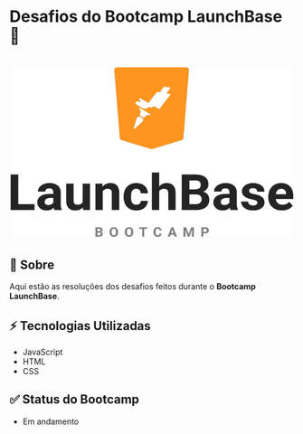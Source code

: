 # Desafios do Bootcamp LaunchBase :rocket:


<h1 align=center>
<img src="Img/LaunchBase.png" width= 500px height=300px>
</h1>

## 📜 Sobre
Aqui estão as resoluções dos desafios feitos durante o **Bootcamp LaunchBase**.



## ⚡ Tecnologias Utilizadas 
- JavaScript
- HTML
- CSS

## ✅ Status do Bootcamp
- Em andamento
